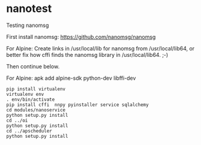 # nanotest
Testing nanomsg


First install nanomsg:
https://github.com/nanomsg/nanomsg

For Alpine:
Create links in /usr/local/lib for nanomsg from /usr/local/lib64, or better fix how cffi finds the nanomsg library in /usr/local/lib64. ;-)

Then continue below.

For Alpine:
apk add alpine-sdk python-dev libffi-dev

```
pip install virtualenv
virtualenv env
. env/bin/activate
pip install cffi  nnpy pyinstaller service sqlalchemy
cd modules/nanoservice
python setup.py install
cd ../oi
python setup.py install
cd ../apscheduler
python setup.py install

```
